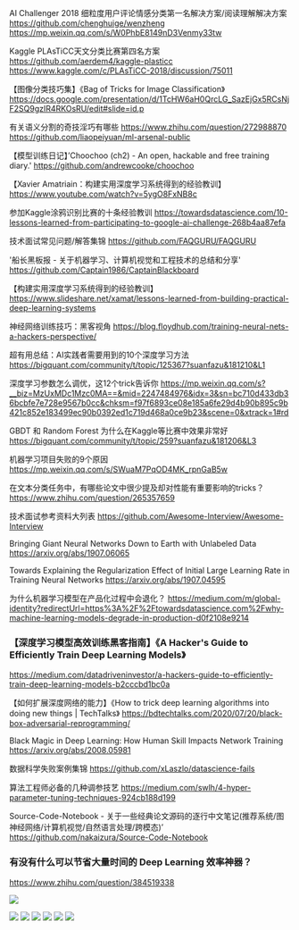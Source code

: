 AI Challenger 2018 细粒度用户评论情感分类第一名解决方案/阅读理解解决方案
https://github.com/chenghuige/wenzheng
https://mp.weixin.qq.com/s/W0PhbE8149nD3Venmy33tw

Kaggle PLAsTiCC天文分类比赛第四名方案
https://github.com/aerdem4/kaggle-plasticc
https://www.kaggle.com/c/PLAsTiCC-2018/discussion/75011

【图像分类技巧集】《Bag of Tricks for Image Classification》
https://docs.google.com/presentation/d/1TcHW6aH0QrcLG_SazEjGx5RCsNjF2SQ9gzIR4RKOsRU/edit#slide=id.p

有关语义分割的奇技淫巧有哪些
https://www.zhihu.com/question/272988870
https://github.com/liaopeiyuan/ml-arsenal-public

【模型训练日记】’Choochoo (ch2) - An open, hackable and free training diary.'
https://github.com/andrewcooke/choochoo

【Xavier Amatriain：构建实用深度学习系统得到的经验教训】
https://www.youtube.com/watch?v=5ygO8FxNB8c

参加Kaggle涂鸦识别比赛的十条经验教训
https://towardsdatascience.com/10-lessons-learned-from-participating-to-google-ai-challenge-268b4aa87efa

技术面试常见问题/解答集锦
https://github.com/FAQGURU/FAQGURU

'船长黑板报 - 关于机器学习、计算机视觉和工程技术的总结和分享'
https://github.com/Captain1986/CaptainBlackboard

【构建实用深度学习系统得到的经验教训】
https://www.slideshare.net/xamat/lessons-learned-from-building-practical-deep-learning-systems

神经网络训练技巧：黑客视角
https://blog.floydhub.com/training-neural-nets-a-hackers-perspective/


超有用总结：AI实践者需要用到的10个深度学习方法
https://bigquant.com/community/t/topic/125367?suanfazu&181210&L1

深度学习参数怎么调优，这12个trick告诉你
https://mp.weixin.qq.com/s?__biz=MzUxMDc1Mzc0MA==&mid=2247484976&idx=3&sn=bc710d433db36bcbfe7e728e9567b0cc&chksm=f97f6893ce08e185a6fe29d4b90b895c9b421c852e183499ec90b0392ed1c719d468a0ce9b23&scene=0&xtrack=1#rd

GBDT 和 Random Forest 为什么在Kaggle等比赛中效果非常好
https://bigquant.com/community/t/topic/259?suanfazu&181206&L3

机器学习项目失败的9个原因
https://mp.weixin.qq.com/s/SWuaM7PqOD4MK_rpnGaB5w

在文本分类任务中，有哪些论文中很少提及却对性能有重要影响的tricks？
https://www.zhihu.com/question/265357659

技术面试参考资料大列表
https://github.com/Awesome-Interview/Awesome-Interview

Bringing Giant Neural Networks Down to Earth with Unlabeled Data
https://arxiv.org/abs/1907.06065

Towards Explaining the Regularization Effect of Initial Large Learning Rate in Training Neural Networks
https://arxiv.org/abs/1907.04595

为什么机器学习模型在产品化过程中会退化？
https://medium.com/m/global-identity?redirectUrl=https%3A%2F%2Ftowardsdatascience.com%2Fwhy-machine-learning-models-degrade-in-production-d0f2108e9214


### 【深度学习模型高效训练黑客指南】《A Hacker's Guide to Efficiently Train Deep Learning Models》
https://medium.com/datadriveninvestor/a-hackers-guide-to-efficiently-train-deep-learning-models-b2cccbd1bc0a

【如何扩展深度网络的能力】《How to trick deep learning algorithms into doing new things | TechTalks》
https://bdtechtalks.com/2020/07/20/black-box-adversarial-reprogramming/

Black Magic in Deep Learning: How Human Skill Impacts Network Training
https://arxiv.org/abs/2008.05981

数据科学失败案例集锦
https://github.com/xLaszlo/datascience-fails

算法工程师必备的几种调参技艺
https://medium.com/swlh/4-hyper-parameter-tuning-techniques-924cb188d199

Source-Code-Notebook - 关于一些经典论文源码的逐行中文笔记(推荐系统/图神经网络/计算机视觉/自然语言处理/跨模态)’
https://github.com/nakaizura/Source-Code-Notebook

### 有没有什么可以节省大量时间的 Deep Learning 效率神器？
https://www.zhihu.com/question/384519338

![](https://flomo.oss-cn-shanghai.aliyuncs.com/file/2021-02-06/20750/20e90eddb33816a624572894fa660e5b.png)

![](https://flomo.oss-cn-shanghai.aliyuncs.com/file/2021-02-06/20750/fcf09268bce6adcd9c374e8e69c5f891.png)
![](https://flomo.oss-cn-shanghai.aliyuncs.com/file/2021-02-06/20750/61eedd6f389b927bd3de8eaf7f7f73d7.png)
![](https://flomo.oss-cn-shanghai.aliyuncs.com/file/2021-02-06/20750/4ba887ddf30c46e4bf9dc0791bb5f91c.png)
![](https://flomo.oss-cn-shanghai.aliyuncs.com/file/2021-02-06/20750/867d30c0eacdf858ddaa476c9984c63b.png)
![](https://flomo.oss-cn-shanghai.aliyuncs.com/file/2021-02-06/20750/41edee0cd71be9e9d0deedf7ab700078.png)
![](https://flomo.oss-cn-shanghai.aliyuncs.com/file/2021-02-06/20750/5f8b8e24f64c179fb0a584dbea5b7500.png)
